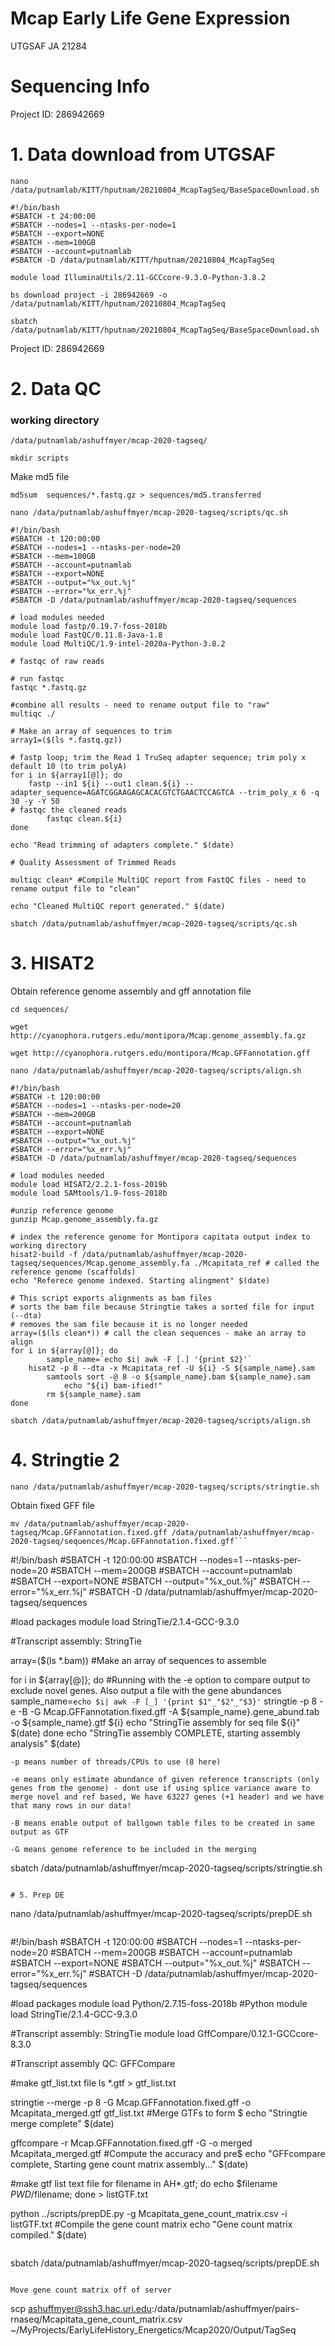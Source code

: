 # Mcap Early Life Gene Expression
UTGSAF JA 21284

# Sequencing Info
   
Project ID: 286942669


# 1. Data download from UTGSAF
```
nano /data/putnamlab/KITT/hputnam/20210804_McapTagSeq/BaseSpaceDownload.sh
```

```
#!/bin/bash
#SBATCH -t 24:00:00
#SBATCH --nodes=1 --ntasks-per-node=1
#SBATCH --export=NONE
#SBATCH --mem=100GB
#SBATCH --account=putnamlab
#SBATCH -D /data/putnamlab/KITT/hputnam/20210804_McapTagSeq

module load IlluminaUtils/2.11-GCCcore-9.3.0-Python-3.8.2

bs download project -i 286942669 -o /data/putnamlab/KITT/hputnam/20210804_McapTagSeq

```

```
sbatch /data/putnamlab/KITT/hputnam/20210804_McapTagSeq/BaseSpaceDownload.sh
```


Project ID: 286942669


# 2. Data QC

### working directory

```/data/putnamlab/ashuffmyer/mcap-2020-tagseq/```

```mkdir scripts```

Make md5 file 

```md5sum  sequences/*.fastq.gz > sequences/md5.transferred```

```
nano /data/putnamlab/ashuffmyer/mcap-2020-tagseq/scripts/qc.sh
```


```
#!/bin/bash
#SBATCH -t 120:00:00
#SBATCH --nodes=1 --ntasks-per-node=20
#SBATCH --mem=100GB
#SBATCH --account=putnamlab
#SBATCH --export=NONE
#SBATCH --output="%x_out.%j"
#SBATCH --error="%x_err.%j"
#SBATCH -D /data/putnamlab/ashuffmyer/mcap-2020-tagseq/sequences

# load modules needed
module load fastp/0.19.7-foss-2018b
module load FastQC/0.11.8-Java-1.8
module load MultiQC/1.9-intel-2020a-Python-3.8.2

# fastqc of raw reads

# run fastqc
fastqc *.fastq.gz

#combine all results - need to rename output file to "raw"
multiqc ./

# Make an array of sequences to trim
array1=($(ls *.fastq.gz)) 

# fastp loop; trim the Read 1 TruSeq adapter sequence; trim poly x default 10 (to trim polyA) 
for i in ${array1[@]}; do
	fastp --in1 ${i} --out1 clean.${i} --adapter_sequence=AGATCGGAAGAGCACACGTCTGAACTCCAGTCA --trim_poly_x 6 -q 30 -y -Y 50 
# fastqc the cleaned reads
        fastqc clean.${i}
done 

echo "Read trimming of adapters complete." $(date)

# Quality Assessment of Trimmed Reads

multiqc clean* #Compile MultiQC report from FastQC files - need to rename output file to "clean"

echo "Cleaned MultiQC report generated." $(date)

```

```
sbatch /data/putnamlab/ashuffmyer/mcap-2020-tagseq/scripts/qc.sh
```



# 3. HISAT2  

Obtain reference genome assembly and gff annotation file 

```
cd sequences/ 

wget http://cyanophora.rutgers.edu/montipora/Mcap.genome_assembly.fa.gz

wget http://cyanophora.rutgers.edu/montipora/Mcap.GFFannotation.gff
```

```
nano /data/putnamlab/ashuffmyer/mcap-2020-tagseq/scripts/align.sh
```

```
#!/bin/bash
#SBATCH -t 120:00:00
#SBATCH --nodes=1 --ntasks-per-node=20
#SBATCH --mem=200GB
#SBATCH --account=putnamlab
#SBATCH --export=NONE
#SBATCH --output="%x_out.%j"
#SBATCH --error="%x_err.%j"
#SBATCH -D /data/putnamlab/ashuffmyer/mcap-2020-tagseq/sequences

# load modules needed
module load HISAT2/2.2.1-foss-2019b
module load SAMtools/1.9-foss-2018b

#unzip reference genome
gunzip Mcap.genome_assembly.fa.gz

# index the reference genome for Montipora capitata output index to working directory
hisat2-build -f /data/putnamlab/ashuffmyer/mcap-2020-tagseq/sequences/Mcap.genome_assembly.fa ./Mcapitata_ref # called the reference genome (scaffolds)
echo "Referece genome indexed. Starting alingment" $(date)

# This script exports alignments as bam files
# sorts the bam file because Stringtie takes a sorted file for input (--dta)
# removes the sam file because it is no longer needed
array=($(ls clean*)) # call the clean sequences - make an array to align
for i in ${array[@]}; do
        sample_name=`echo $i| awk -F [.] '{print $2}'`
	hisat2 -p 8 --dta -x Mcapitata_ref -U ${i} -S ${sample_name}.sam
        samtools sort -@ 8 -o ${sample_name}.bam ${sample_name}.sam
    		echo "${i} bam-ified!"
        rm ${sample_name}.sam
done

```

```
sbatch /data/putnamlab/ashuffmyer/mcap-2020-tagseq/scripts/align.sh
```

# 4. Stringtie 2  

```
nano /data/putnamlab/ashuffmyer/mcap-2020-tagseq/scripts/stringtie.sh
```

Obtain fixed GFF file
```
mv /data/putnamlab/ashuffmyer/mcap-2020-tagseq/Mcap.GFFannotation.fixed.gff /data/putnamlab/ashuffmyer/mcap-2020-tagseq/sequences/Mcap.GFFannotation.fixed.gff```

```
#!/bin/bash
#SBATCH -t 120:00:00
#SBATCH --nodes=1 --ntasks-per-node=20
#SBATCH --mem=200GB
#SBATCH --account=putnamlab
#SBATCH --export=NONE
#SBATCH --output="%x_out.%j"
#SBATCH --error="%x_err.%j"
#SBATCH -D /data/putnamlab/ashuffmyer/mcap-2020-tagseq/sequences

#load packages
module load StringTie/2.1.4-GCC-9.3.0

#Transcript assembly: StringTie

array=($(ls *.bam)) #Make an array of sequences to assemble
 
for i in ${array[@]}; do #Running with the -e option to compare output to exclude novel genes. Also output a file with the gene abundances
        sample_name=`echo $i| awk -F [_] '{print $1"_"$2"_"$3}'`
	stringtie -p 8 -e -B -G Mcap.GFFannotation.fixed.gff -A ${sample_name}.gene_abund.tab -o ${sample_name}.gtf ${i}
        echo "StringTie assembly for seq file ${i}" $(date)
done
echo "StringTie assembly COMPLETE, starting assembly analysis" $(date)
```
-p means number of threads/CPUs to use (8 here)

-e means only estimate abundance of given reference transcripts (only genes from the genome) - dont use if using splice variance aware to merge novel and ref based, We have 63227 genes (+1 header) and we have that many rows in our data!

-B means enable output of ballgown table files to be created in same output as GTF

-G means genome reference to be included in the merging 

```
sbatch /data/putnamlab/ashuffmyer/mcap-2020-tagseq/scripts/stringtie.sh
```

# 5. Prep DE  

```
nano /data/putnamlab/ashuffmyer/mcap-2020-tagseq/scripts/prepDE.sh
```

```
#!/bin/bash
#SBATCH -t 120:00:00
#SBATCH --nodes=1 --ntasks-per-node=20
#SBATCH --mem=200GB
#SBATCH --account=putnamlab
#SBATCH --export=NONE
#SBATCH --output="%x_out.%j"
#SBATCH --error="%x_err.%j"
#SBATCH -D /data/putnamlab/ashuffmyer/mcap-2020-tagseq/sequences

#load packages
module load Python/2.7.15-foss-2018b #Python
module load StringTie/2.1.4-GCC-9.3.0

#Transcript assembly: StringTie
module load GffCompare/0.12.1-GCCcore-8.3.0

#Transcript assembly QC: GFFCompare

#make gtf_list.txt file
ls *.gtf > gtf_list.txt

stringtie --merge -p 8 -G Mcap.GFFannotation.fixed.gff -o Mcapitata_merged.gtf gtf_list.txt #Merge GTFs to form $
echo "Stringtie merge complete" $(date)

gffcompare -r Mcap.GFFannotation.fixed.gff -G -o merged Mcapitata_merged.gtf #Compute the accuracy and pre$
echo "GFFcompare complete, Starting gene count matrix assembly..." $(date)

#make gtf list text file
for filename in AH*.gtf; do echo $filename $PWD/$filename; done > listGTF.txt

python ../scripts/prepDE.py -g Mcapitata_gene_count_matrix.csv -i listGTF.txt #Compile the gene count matrix
echo "Gene count matrix compiled." $(date)
```

```
sbatch /data/putnamlab/ashuffmyer/mcap-2020-tagseq/scripts/prepDE.sh
```

Move gene count matrix off of server  

```
scp ashuffmyer@ssh3.hac.uri.edu:/data/putnamlab/ashuffmyer/pairs-rnaseq/Mcapitata_gene_count_matrix.csv ~/MyProjects/EarlyLifeHistory_Energetics/Mcap2020/Output/TagSeq
```


